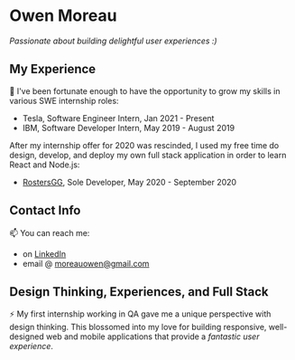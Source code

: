 # Owen Moreau
*Passionate about building delightful user experiences :)*<br>

## My Experience
💬 I've been fortunate enough to have the opportunity to grow my skills in various SWE internship roles: 
- Tesla, Software Engineer Intern, Jan 2021 - Present
- IBM, Software Developer Intern, May 2019 - August 2019<br>

After my internship offer for 2020 was rescinded, I used my free time do design, develop, and deploy my 
own full stack application in order to learn React and Node.js:
- [RostersGG](http://www.rosters.gg), Sole Developer, May 2020 - September 2020<br>

## Contact Info
📫 You can reach me:
- on [LinkedIn](http://www.linkedin.com/in/moreauowen)
- email @ moreauowen@gmail.com<br>

## Design Thinking, Experiences, and Full Stack
⚡ My first internship working in QA gave me a unique perspective with design thinking. This blossomed into my love for 
building responsive, well-designed web and mobile applications that provide a *fantastic user experience*.
